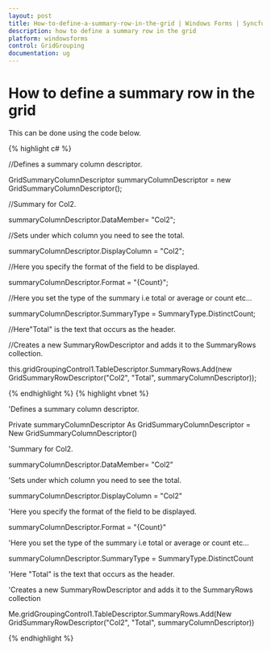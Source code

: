```yaml
---
layout: post
title: How-to-define-a-summary-row-in-the-grid | Windows Forms | Syncfusion
description: how to define a summary row in the grid
platform: windowsforms
control: GridGrouping
documentation: ug
---
```


# How to define a summary row in the grid

This can be done using the code below.

{% highlight c# %}



//Defines a summary column descriptor.

GridSummaryColumnDescriptor summaryColumnDescriptor = new GridSummaryColumnDescriptor();

//Summary for Col2. 

summaryColumnDescriptor.DataMember= "Col2";

//Sets under which column you need to see the total.

summaryColumnDescriptor.DisplayColumn = "Col2";

//Here you specify the format of the field to be displayed.

summaryColumnDescriptor.Format = "{Count}";

//Here you set the type of the summary i.e total or average or count etc...

summaryColumnDescriptor.SummaryType = SummaryType.DistinctCount;

//Here"Total" is the text that occurs as the header.

//Creates a new SummaryRowDescriptor and adds it to the SummaryRows collection.

this.gridGroupingControl1.TableDescriptor.SummaryRows.Add(new GridSummaryRowDescriptor("Col2", "Total", summaryColumnDescriptor));


{% endhighlight  %}
{% highlight vbnet %}



'Defines a summary column descriptor.

Private summaryColumnDescriptor As GridSummaryColumnDescriptor = New GridSummaryColumnDescriptor()

'Summary for Col2. 

summaryColumnDescriptor.DataMember= "Col2"

'Sets under which column you need to see the total.

summaryColumnDescriptor.DisplayColumn = "Col2"

'Here you specify the format of the field to be displayed.

summaryColumnDescriptor.Format = "{Count}"

'Here you set the type of the summary i.e total or average or count etc...

summaryColumnDescriptor.SummaryType = SummaryType.DistinctCount

'Here "Total" is the text that occurs as the header.

'Creates a new SummaryRowDescriptor and adds it to the SummaryRows collection

Me.gridGroupingControl1.TableDescriptor.SummaryRows.Add(New GridSummaryRowDescriptor("Col2", "Total", summaryColumnDescriptor))


{% endhighlight  %}
